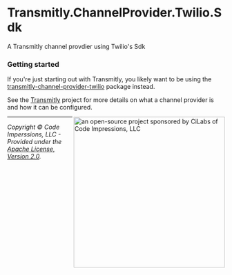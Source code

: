 # Transmitly.ChannelProvider.Twilio.Sdk

A Transmitly channel provdier using Twilio's Sdk

### Getting started

If you're just starting out with Transmitly, you likely want to be using the [transmitly-channel-provider-twilio](https://github.com/transmitly/transmitly-channel-provider-twilio) package instead.

See the [Transmitly](https://github.com/transmitly/transmitly) project for more details on what a channel provider is and how it can be configured.


<picture>
  <source media="(prefers-color-scheme: dark)" srcset="https://github.com/transmitly/transmitly/assets/3877248/524f26c8-f670-4dfa-be78-badda0f48bfb">
  <img alt="an open-source project sponsored by CiLabs of Code Impressions, LLC" src="https://github.com/transmitly/transmitly/assets/3877248/34239edd-234d-4bee-9352-49d781716364" width="350" align="right">
</picture> 

---------------------------------------------------

_Copyright &copy; Code Imperssions, LLC - Provided under the [Apache License, Version 2.0](http://apache.org/licenses/LICENSE-2.0.html)._
